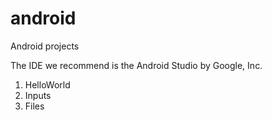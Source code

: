# android
Android projects

The IDE we recommend is the Android Studio by Google, Inc.

1. HelloWorld
2. Inputs
3. Files

